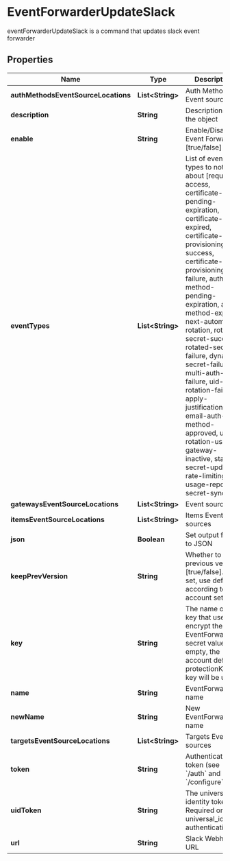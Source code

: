 

# EventForwarderUpdateSlack

eventForwarderUpdateSlack is a command that updates slack event forwarder

## Properties

| Name | Type | Description | Notes |
|------------ | ------------- | ------------- | -------------|
|**authMethodsEventSourceLocations** | **List&lt;String&gt;** | Auth Method Event sources |  [optional] |
|**description** | **String** | Description of the object |  [optional] |
|**enable** | **String** | Enable/Disable Event Forwarder [true/false] |  [optional] |
|**eventTypes** | **List&lt;String&gt;** | List of event types to notify about [request-access, certificate-pending-expiration, certificate-expired, certificate-provisioning-success, certificate-provisioning-failure, auth-method-pending-expiration, auth-method-expired, next-automatic-rotation, rotated-secret-success, rotated-secret-failure, dynamic-secret-failure, multi-auth-failure, uid-rotation-failure, apply-justification, email-auth-method-approved, usage, rotation-usage, gateway-inactive, static-secret-updated, rate-limiting, usage-report, secret-sync] |  [optional] |
|**gatewaysEventSourceLocations** | **List&lt;String&gt;** | Event sources |  |
|**itemsEventSourceLocations** | **List&lt;String&gt;** | Items Event sources |  [optional] |
|**json** | **Boolean** | Set output format to JSON |  [optional] |
|**keepPrevVersion** | **String** | Whether to keep previous version [true/false]. If not set, use default according to account settings |  [optional] |
|**key** | **String** | The name of a key that used to encrypt the EventForwarder secret value (if empty, the account default protectionKey key will be used) |  [optional] |
|**name** | **String** | EventForwarder name |  |
|**newName** | **String** | New EventForwarder name |  [optional] |
|**targetsEventSourceLocations** | **List&lt;String&gt;** | Targets Event sources |  [optional] |
|**token** | **String** | Authentication token (see &#x60;/auth&#x60; and &#x60;/configure&#x60;) |  [optional] |
|**uidToken** | **String** | The universal identity token, Required only for universal_identity authentication |  [optional] |
|**url** | **String** | Slack Webhook URL |  |



